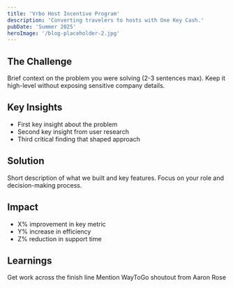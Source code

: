 ```yaml
---
title: 'Vrbo Host Incentive Program'
description: 'Converting travelers to hosts with One Key Cash.'
pubDate: 'Summer 2025'
heroImage: '/blog-placeholder-2.jpg'
---
```


## The Challenge
Brief context on the problem you were solving (2-3 sentences max). Keep it high-level without exposing sensitive company details.

## Key Insights
- First key insight about the problem
- Second key insight from user research
- Third critical finding that shaped approach

## Solution
Short description of what we built and key features. Focus on your role and decision-making process.

## Impact
- X% improvement in key metric
- Y% increase in efficiency
- Z% reduction in support time

## Learnings
Get work across the finish line
Mention WayToGo shoutout from Aaron Rose